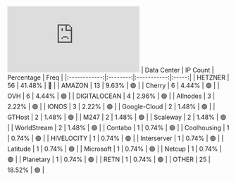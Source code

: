 ![Diagramm](https://github.com/111STAVR111/props/blob/main/Celestia/Mainnet/Decentralization/1/README.md)
| Data Center | IP Count | Percentage | Freq |
|:------------:|:--------:|:-----------:|:-----:|
| HETZNER | 56 | 41.48% | 🔴 |
| AMAZON | 13 | 9.63% | 🟢 |
| Cherry | 6 | 4.44% | 🟢 |
| OVH | 6 | 4.44% | 🟢 |
| DIGITALOCEAN | 4 | 2.96% | 🟢 |
| Allnodes | 3 | 2.22% | 🟢 |
| IONOS | 3 | 2.22% | 🟢 |
| Google-Cloud | 2 | 1.48% | 🟢 |
| GTHost | 2 | 1.48% | 🟢 |
| M247 | 2 | 1.48% | 🟢 |
| Scaleway | 2 | 1.48% | 🟢 |
| WorldStream | 2 | 1.48% | 🟢 |
| Contabo | 1 | 0.74% | 🟢 |
| Coolhousing | 1 | 0.74% | 🟢 |
| HIVELOCITY | 1 | 0.74% | 🟢 |
| Interserver | 1 | 0.74% | 🟢 |
| Latitude | 1 | 0.74% | 🟢 |
| Microsoft | 1 | 0.74% | 🟢 |
| Netcup | 1 | 0.74% | 🟢 |
| Planetary | 1 | 0.74% | 🟢 |
| RETN | 1 | 0.74% | 🟢 |
| OTHER | 25 | 18.52% | 🟢 |